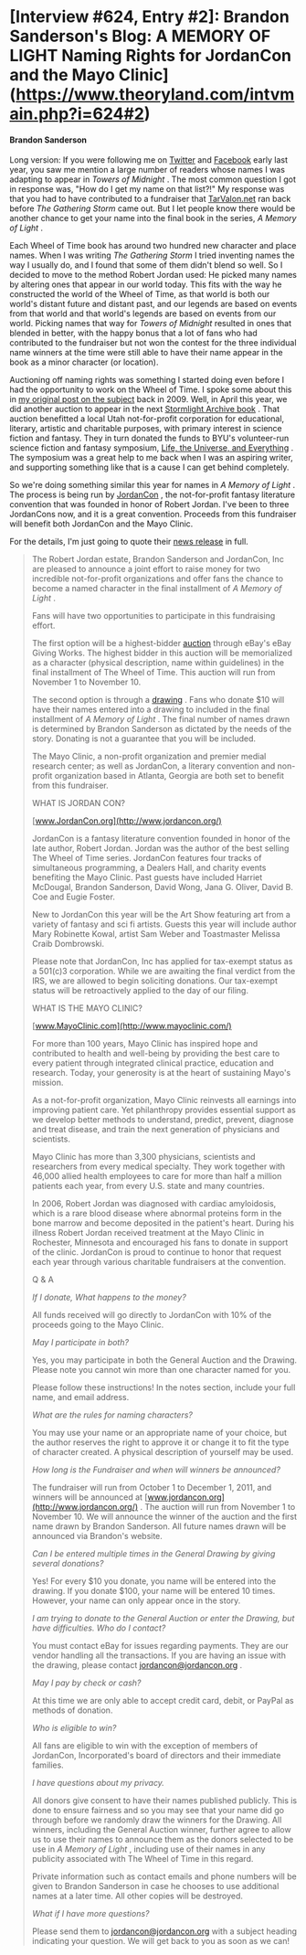 # [Interview #624, Entry #2]: Brandon Sanderson's Blog: A MEMORY OF LIGHT Naming Rights for JordanCon and the Mayo Clinic](https://www.theoryland.com/intvmain.php?i=624#2)

#### Brandon Sanderson

Long version: If you were following me on
[Twitter](http://twitter.com/BrandSanderson)
and
[Facebook](https://www.facebook.com/Mistborn)
early last year, you saw me mention a large number of readers whose names I was adapting to appear in
*Towers of Midnight*
. The most common question I got in response was, "How do I get my name on that list?!" My response was that you had to have contributed to a fundraiser that
[TarValon.net](http://www.tarvalon.net/)
ran back before
*The Gathering Storm*
came out. But I let people know there would be another chance to get your name into the final book in the series,
*A Memory of Light*
.

Each Wheel of Time book has around two hundred new character and place names. When I was writing
*The Gathering Storm*
I tried inventing names the way I usually do, and I found that some of them didn't blend so well. So I decided to move to the method Robert Jordan used: He picked many names by altering ones that appear in our world today. This fits with the way he constructed the world of the Wheel of Time, as that world is both our world's distant future and distant past, and our legends are based on events from that world and that world's legends are based on events from our world. Picking names that way for
*Towers of Midnight*
resulted in ones that blended in better, with the happy bonus that a lot of fans who had contributed to the fundraiser but not won the contest for the three individual name winners at the time were still able to have their name appear in the book as a minor character (or location).

Auctioning off naming rights was something I started doing even before I had the opportunity to work on the Wheel of Time. I spoke some about this in
[my original post on the subject](http://www.brandonsanderson.com/blog/750/Do-You-Want-to-Appear-in-A-Memory-of-Light)
back in 2009. Well, in April this year, we did another auction to appear in the next
[Stormlight Archive book](http://brandonsanderson.com/blog/978/Appear-in-the-Sequel-to-THE-WAY-OF-KINGS)
. That auction benefitted a local Utah not-for-profit corporation for educational, literary, artistic and charitable purposes, with primary interest in science fiction and fantasy. They in turn donated the funds to BYU's volunteer-run science fiction and fantasy symposium,
[Life, the Universe, and Everything](http://ltue.org/LTUE_2012.html)
. The symposium was a great help to me back when I was an aspiring writer, and supporting something like that is a cause I can get behind completely.

So we're doing something similar this year for names in
*A Memory of Light*
. The process is being run by
[JordanCon](http://www.jordancon.org/)
, the not-for-profit fantasy literature convention that was founded in honor of Robert Jordan. I've been to three JordanCons now, and it is a great convention. Proceeds from this fundraiser will benefit both JordanCon and the Mayo Clinic.

For the details, I'm just going to quote their
[news release](http://www.jordancon.org/content/memory-light-naming-rights-jordancon-and-mayo-clinic)
in full.

> The Robert Jordan estate, Brandon Sanderson and JordanCon, Inc are pleased to announce a joint effort to raise money for two incredible not-for-profit organizations and offer fans the chance to become a named character in the final installment of
> *A Memory of Light*
> .
>
> Fans will have two opportunities to participate in this fundraising effort.
>
> The first option will be a highest-bidder
> [auction](http://www.jordancon.org/content/memory-light-naming-rights-auction)
> through eBay's eBay Giving Works. The highest bidder in this auction will be memorialized as a character (physical description, name within guidelines) in the final installment of The Wheel of Time. This auction will run from November 1 to November 10.
>
> The second option is through a
> [drawing](http://www.jordancon.org/content/memory-light-naming-rights-drawing)
> . Fans who donate $10 will have their names entered into a drawing to included in the final installment of
> *A Memory of Light*
> . The final number of names drawn is determined by Brandon Sanderson as dictated by the needs of the story. Donating is not a guarantee that you will be included.
>
> The Mayo Clinic, a non-profit organization and premier medial research center; as well as JordanCon, a literary convention and non-profit organization based in Atlanta, Georgia are both set to benefit from this fundraiser.
>
> WHAT IS JORDAN CON?
>
> [www.JordanCon.org](http://www.jordancon.org/)
>
> JordanCon is a fantasy literature convention founded in honor of the late author, Robert Jordan. Jordan was the author of the best selling The Wheel of Time series. JordanCon features four tracks of simultaneous programming, a Dealers Hall, and charity events benefiting the Mayo Clinic. Past guests have included Harriet McDougal, Brandon Sanderson, David Wong, Jana G. Oliver, David B. Coe and Eugie Foster.
>
> New to JordanCon this year will be the Art Show featuring art from a variety of fantasy and sci fi artists. Guests this year will include author Mary Robinette Kowal, artist Sam Weber and Toastmaster Melissa Craib Dombrowski.
>
> Please note that JordanCon, Inc has applied for tax-exempt status as a 501(c)3 corporation. While we are awaiting the final verdict from the IRS, we are allowed to begin soliciting donations. Our tax-exempt status will be retroactively applied to the day of our filing.
>
> WHAT IS THE MAYO CLINIC?
>
> [www.MayoClinic.com](http://www.mayoclinic.com/)
>
> For more than 100 years, Mayo Clinic has inspired hope and contributed to health and well-being by providing the best care to every patient through integrated clinical practice, education and research. Today, your generosity is at the heart of sustaining Mayo's mission.
>
> As a not-for-profit organization, Mayo Clinic reinvests all earnings into improving patient care. Yet philanthropy provides essential support as we develop better methods to understand, predict, prevent, diagnose and treat disease, and train the next generation of physicians and scientists.
>
> Mayo Clinic has more than 3,300 physicians, scientists and researchers from every medical specialty. They work together with 46,000 allied health employees to care for more than half a million patients each year, from every U.S. state and many countries.
>
> In 2006, Robert Jordan was diagnosed with cardiac amyloidosis, which is a rare blood disease where abnormal proteins form in the bone marrow and become deposited in the patient's heart. During his illness Robert Jordan received treatment at the Mayo Clinic in Rochester, Minnesota and encouraged his fans to donate in support of the clinic. JordanCon is proud to continue to honor that request each year through various charitable fundraisers at the convention.
>
> Q & A
>
> *If I donate, What happens to the money?*
>
> All funds received will go directly to JordanCon with 10% of the proceeds going to the Mayo Clinic.
>
> *May I participate in both?*
>
> Yes, you may participate in both the General Auction and the Drawing. Please note you cannot win more than one character named for you.
>
> Please follow these instructions! In the notes section, include your full name, and email address.
>
> *What are the rules for naming characters?*
>
> You may use your name or an appropriate name of your choice, but the author reserves the right to approve it or change it to fit the type of character created. A physical description of yourself may be used.
>
> *How long is the Fundraiser and when will winners be announced?*
>
> The fundraiser will run from October 1 to December 1, 2011, and winners will be announced at
> [www.jordancon.org](http://www.jordancon.org/)
> . The auction will run from November 1 to November 10. We will announce the winner of the auction and the first name drawn by Brandon Sanderson. All future names drawn will be announced via Brandon's website.
>
> *Can I be entered multiple times in the General Drawing by giving several donations?*
>
> Yes! For every $10 you donate, you name will be entered into the drawing. If you donate $100, your name will be entered 10 times. However, your name can only appear once in the story.
>
> *I am trying to donate to the General Auction or enter the Drawing, but have difficulties. Who do I contact?*
>
> You must contact eBay for issues regarding payments. They are our vendor handling all the transactions. If you are having an issue with the drawing, please contact
> [jordancon@jordancon.org](mailto:jordancon@jordancon.org)
> .
>
> *May I pay by check or cash?*
>
> At this time we are only able to accept credit card, debit, or PayPal as methods of donation.
>
> *Who is eligible to win?*
>
> All fans are eligible to win with the exception of members of JordanCon, Incorporated's board of directors and their immediate families.
>
> *I have questions about my privacy.*
>
> All donors give consent to have their names published publicly. This is done to ensure fairness and so you may see that your name did go through before we randomly draw the winners for the Drawing. All winners, including the General Auction winner, further agree to allow us to use their names to announce them as the donors selected to be use in
> *A Memory of Light*
> , including use of their names in any publicity associated with The Wheel of Time in this regard.
>
> Private information such as contact emails and phone numbers will be given to Brandon Sanderson in case he chooses to use additional names at a later time. All other copies will be destroyed.
>
> *What if I have more questions?*
>
> Please send them to
> [jordancon@jordancon.org](mailto:jordancon@jordancon.org)
> with a subject heading indicating your question. We will get back to you as soon as we can!

